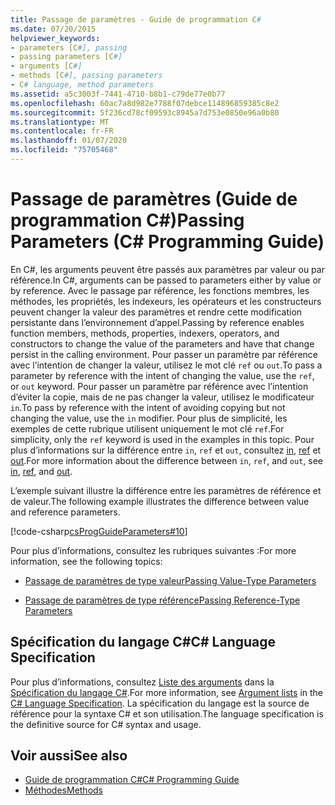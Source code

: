 ```yaml
---
title: Passage de paramètres - Guide de programmation C#
ms.date: 07/20/2015
helpviewer_keywords:
- parameters [C#], passing
- passing parameters [C#]
- arguments [C#]
- methods [C#], passing parameters
- C# language, method parameters
ms.assetid: a5c3003f-7441-4710-b8b1-c79de77e0b77
ms.openlocfilehash: 60ac7a8d982e7788f07debce114896859385c8e2
ms.sourcegitcommit: 5f236cd78cf09593c8945a7d753e0850e96a0b80
ms.translationtype: MT
ms.contentlocale: fr-FR
ms.lasthandoff: 01/07/2020
ms.locfileid: "75705468"
---
```

# <a name="passing-parameters-c-programming-guide"></a><span data-ttu-id="83e2f-102">Passage de paramètres (Guide de programmation C#)</span><span class="sxs-lookup"><span data-stu-id="83e2f-102">Passing Parameters (C# Programming Guide)</span></span>
<span data-ttu-id="83e2f-103">En C#, les arguments peuvent être passés aux paramètres par valeur ou par référence.</span><span class="sxs-lookup"><span data-stu-id="83e2f-103">In C#, arguments can be passed to parameters either by value or by reference.</span></span> <span data-ttu-id="83e2f-104">Avec le passage par référence, les fonctions membres, les méthodes, les propriétés, les indexeurs, les opérateurs et les constructeurs peuvent changer la valeur des paramètres et rendre cette modification persistante dans l’environnement d’appel.</span><span class="sxs-lookup"><span data-stu-id="83e2f-104">Passing by reference enables function members, methods, properties, indexers, operators, and constructors to change the value of the parameters and have that change persist in the calling environment.</span></span> <span data-ttu-id="83e2f-105">Pour passer un paramètre par référence avec l’intention de changer la valeur, utilisez le mot clé `ref` ou `out`.</span><span class="sxs-lookup"><span data-stu-id="83e2f-105">To pass a parameter by reference with the intent of changing the value, use the `ref`, or `out` keyword.</span></span> <span data-ttu-id="83e2f-106">Pour passer un paramètre par référence avec l’intention d’éviter la copie, mais de ne pas changer la valeur, utilisez le modificateur `in`.</span><span class="sxs-lookup"><span data-stu-id="83e2f-106">To pass by reference with the intent of avoiding copying but not changing the value, use the `in` modifier.</span></span> <span data-ttu-id="83e2f-107">Pour plus de simplicité, les exemples de cette rubrique utilisent uniquement le mot clé `ref`.</span><span class="sxs-lookup"><span data-stu-id="83e2f-107">For simplicity, only the `ref` keyword is used in the examples in this topic.</span></span> <span data-ttu-id="83e2f-108">Pour plus d’informations sur la différence entre `in`, `ref` et `out`, consultez [in](../../language-reference/keywords/in-parameter-modifier.md), [ref](../../language-reference/keywords/ref.md) et [out](../../language-reference/keywords/out-parameter-modifier.md).</span><span class="sxs-lookup"><span data-stu-id="83e2f-108">For more information about the difference between `in`, `ref`, and `out`, see [in](../../language-reference/keywords/in-parameter-modifier.md), [ref](../../language-reference/keywords/ref.md), and [out](../../language-reference/keywords/out-parameter-modifier.md).</span></span>  
  
 <span data-ttu-id="83e2f-109">L’exemple suivant illustre la différence entre les paramètres de référence et de valeur.</span><span class="sxs-lookup"><span data-stu-id="83e2f-109">The following example illustrates the difference between value and reference parameters.</span></span>  
  
 [!code-csharp[csProgGuideParameters#10](~/samples/snippets/csharp/VS_Snippets_VBCSharp/csProgGuideParameters/CS/Parameters.cs#10)]  
  
 <span data-ttu-id="83e2f-110">Pour plus d’informations, consultez les rubriques suivantes :</span><span class="sxs-lookup"><span data-stu-id="83e2f-110">For more information, see the following topics:</span></span>  
  
- [<span data-ttu-id="83e2f-111">Passage de paramètres de type valeur</span><span class="sxs-lookup"><span data-stu-id="83e2f-111">Passing Value-Type Parameters</span></span>](./passing-value-type-parameters.md)  
  
- [<span data-ttu-id="83e2f-112">Passage de paramètres de type référence</span><span class="sxs-lookup"><span data-stu-id="83e2f-112">Passing Reference-Type Parameters</span></span>](./passing-reference-type-parameters.md)  
  
## <a name="c-language-specification"></a><span data-ttu-id="83e2f-113">Spécification du langage C#</span><span class="sxs-lookup"><span data-stu-id="83e2f-113">C# Language Specification</span></span>  

<span data-ttu-id="83e2f-114">Pour plus d’informations, consultez [Liste des arguments](~/_csharplang/spec/expressions.md#argument-lists) dans la [Spécification du langage C#](/dotnet/csharp/language-reference/language-specification/introduction).</span><span class="sxs-lookup"><span data-stu-id="83e2f-114">For more information, see [Argument lists](~/_csharplang/spec/expressions.md#argument-lists) in the [C# Language Specification](/dotnet/csharp/language-reference/language-specification/introduction).</span></span> <span data-ttu-id="83e2f-115">La spécification du langage est la source de référence pour la syntaxe C# et son utilisation.</span><span class="sxs-lookup"><span data-stu-id="83e2f-115">The language specification is the definitive source for C# syntax and usage.</span></span>
  
## <a name="see-also"></a><span data-ttu-id="83e2f-116">Voir aussi</span><span class="sxs-lookup"><span data-stu-id="83e2f-116">See also</span></span>

- [<span data-ttu-id="83e2f-117">Guide de programmation C#</span><span class="sxs-lookup"><span data-stu-id="83e2f-117">C# Programming Guide</span></span>](../index.md)
- [<span data-ttu-id="83e2f-118">Méthodes</span><span class="sxs-lookup"><span data-stu-id="83e2f-118">Methods</span></span>](./methods.md)
